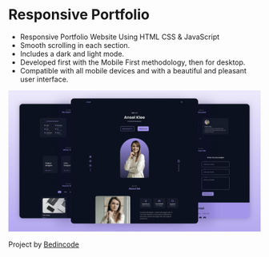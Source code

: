 # Responsive Portfolio

- Responsive Portfolio Website Using HTML CSS & JavaScript
- Smooth scrolling in each section.
- Includes a dark and light mode.
- Developed first with the Mobile First methodology, then for desktop.
- Compatible with all mobile devices and with a beautiful and pleasant user interface.



![preview img](/preview.png)

Project by [Bedincode](https://youtu.be/oy8dSsK57Ps)
